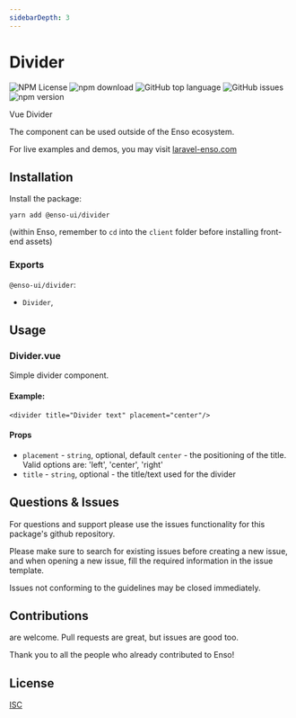 ```yaml
---
sidebarDepth: 3
---
```


# Divider

![NPM License](https://img.shields.io/npm/l/@enso-ui/divider.svg)
![npm download](https://img.shields.io/npm/dm/@enso-ui/divider.svg)
![GitHub top language](https://img.shields.io/github/languages/top/enso-ui/divider.svg)
![GitHub issues](https://img.shields.io/github/issues/enso-ui/divider.svg)
![npm version](https://img.shields.io/npm/v/@enso-ui/divider.svg)

Vue Divider

The component can be used outside of the Enso ecosystem.

For live examples and demos, you may visit [laravel-enso.com](https://www.laravel-enso.com)

## Installation

Install the package:
```
yarn add @enso-ui/divider
```

(within Enso, remember to `cd` into the `client` folder before installing front-end assets)

### Exports

`@enso-ui/divider`:
- `Divider`,

## Usage

### Divider.vue

Simple divider component.

#### Example:
```vue
<divider title="Divider text" placement="center"/>
```

#### Props
- `placement` - `string`, optional, default `center` - the positioning of the title. Valid options are: 'left', 'center', 'right'
- `title` - `string`, optional - the title/text used for the divider

## Questions & Issues

For questions and support please use the issues functionality
for this package's github repository.

Please make sure to search for existing issues before creating a new issue,
and when opening a new issue, fill the required information in the issue template.

Issues not conforming to the guidelines may be closed immediately.

## Contributions

are welcome. Pull requests are great, but issues are good too.

Thank you to all the people who already contributed to Enso!

## License

[ISC](https://opensource.org/licenses/ISC)
